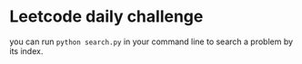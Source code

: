 # Leetcode daily challenge

you can run `python search.py` in your command line to search a problem by its index.
